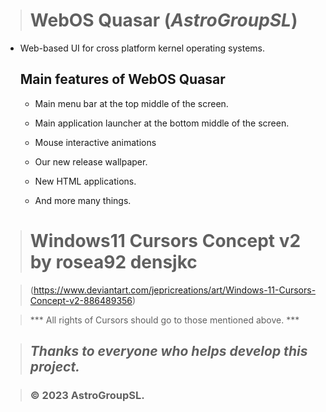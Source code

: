 ># WebOS Quasar (*AstroGroupSL*)
* Web-based UI for cross platform kernel operating systems.

    ## Main features of WebOS Quasar

    - Main menu bar at the top middle of the screen.

    - Main application launcher at the bottom middle of the screen.

    - Mouse interactive animations

    - Our new release wallpaper. 

    - New HTML applications.
    
    - And more many things.
    
># Windows11 Cursors Concept v2 by rosea92 densjkc

> (https://www.deviantart.com/jepricreations/art/Windows-11-Cursors-Concept-v2-886489356)

> *** All rights of Cursors should go to those mentioned above. ***

>## *Thanks to everyone who helps develop this project.*

>### © 2023 AstroGroupSL.